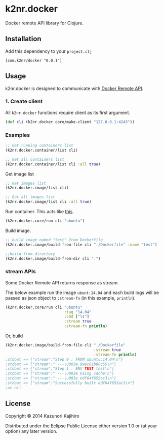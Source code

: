 # k2nr.docker

Docker remote API library for Clojure.

## Installation

Add this dependency to your `project.clj`

```
[com.k2nr/docker "0.0.1"]
```

## Usage

k2nr.docker is designed to communicate with [Docker Remote API](http://docs.docker.io/reference/api/docker_remote_api/).

### 1. Create client

All `k2nr.docker` functions require client as its first argument.

```clojure
(def cli (k2nr.docker.core/make-client "127.0.0.1:4243"))
```

### Examples

```clojure
;; Get running containers list
(k2nr.docker.container/list cli)

;; Get all containers list
(k2nr.docker.container/list cli :all true)
```

Get image list

```clojure
;; Get images list
(k2nr.docker.image/list cli)

;; Get all images list
(k2nr.docker.image/list cli :all true)
```

Run container.
This acts like [this](http://docs.docker.io/reference/api/docker_remote_api_v1.11/#31-inside-docker-run).

```clojure
(k2nr.docker.core/run cli "ubuntu")
```

Build image.

```clojure
;; build image named "test" from Dockerfile
(k2nr.docker.image/build-from-file cli "./Dockerfile" :name "test")

;;build from directory
(k2nr.docker.image/build-from-dir cli ".")
```

### stream APIs

Some Docker Remote API returns response as stream.

The below example run the image `ubunt:14.04` and each build logs will be passed as json object to `:stream-fn` (in this example, `println`).

```clojure
(k2nr.docker.core/run cli "ubuntu"
                          :tag "14.04"
                          :cmd ["ls"]
                          :stream true
                          :stream-fn println)
```

Or, build

```clojure
(k2nr.docker.image/build-from-file cli "./Dockerfile"
                                       :stream true
                                       :stream-fn println)
;stdout => {"stream":"Step 0 : FROM ubuntu:14.04\n"}
;stdout => {"stream":" ---\u003e 99ec81b80c55\n"}
;stdout => {"stream":"Step 1 : ENV TEST test\n"}
;stdout => {"stream":" ---\u003e Using cache\n"}
;stdout => {"stream":" ---\u003e edf64f655ac3\n"}
;stdout => {"stream":"Successfully built edf64f655ac3\n"}
;=> nil
```

## License

Copyright © 2014 Kazunori Kajihiro

Distributed under the Eclipse Public License either version 1.0 or (at
your option) any later version.
